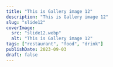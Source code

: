 ```yaml
---
title: "This is Gallery image 12"
description: "This is Gallery image 12"
slug: "slide12"
coverImage:
  src: "slide12.webp"
  alt: "This is Gallery image 12"
tags: ["restaurant", "food", "drink"]
publishDate: 2023-09-03
draft: false
---
```

